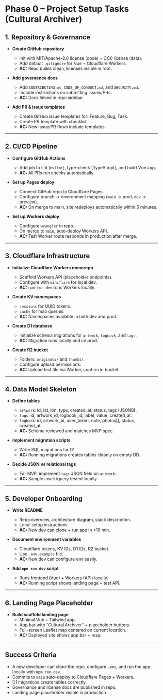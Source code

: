 # Phase 0 – Project Setup Tasks (Cultural Archiver)

## 1. Repository & Governance
- **Create GitHub repository**
  - Init with MIT/Apache-2.0 license (code) + CC0 license (data).
  - Add default `.gitignore` for Vue + Cloudflare Workers.
  - **AC:** Repo builds clean, licenses visible in root.

- **Add governance docs**
  - Add `CONTRIBUTING.md`, `CODE_OF_CONDUCT.md`, and `SECURITY.md`.
  - Include instructions on submitting issues/PRs.
  - **AC:** Docs linked in repo sidebar.

- **Add PR & issue templates**
  - Create GitHub issue templates for: Feature, Bug, Task.
  - Create PR template with checklist.
  - **AC:** New issue/PR flows include templates.

---

## 2. CI/CD Pipeline
- **Configure GitHub Actions**
  - Add job to lint (`eslint`), type-check (TypeScript), and build Vue app.
  - **AC:** All PRs run checks automatically.

- **Set up Pages deploy**
  - Connect GitHub repo to Cloudflare Pages.
  - Configure branch → environment mapping (`main` → prod, `dev` → preview).
  - **AC:** On merge to main, site redeploys automatically within 5 minutes.

- **Set up Workers deploy**
  - Configure `wrangler` in repo.
  - On merge to `main`, auto-deploy Workers API.
  - **AC:** Test Worker route responds in production after merge.

---

## 3. Cloudflare Infrastructure
- **Initialize Cloudflare Workers monorepo**
  - Scaffold Workers API (placeholder endpoints).
  - Configure with `miniflare` for local dev.
  - **AC:** `npm run dev` runs Workers locally.

- **Create KV namespaces**
  - `sessions` for UUID tokens.
  - `cache` for map queries.
  - **AC:** Namespaces available in both dev and prod.

- **Create D1 database**
  - Initialize schema migrations for `artwork`, `logbook`, and `tags`.
  - **AC:** Migration runs locally and on prod.

- **Create R2 bucket**
  - Folders: `originals/` and `thumbs/`.
  - Configure upload permissions.
  - **AC:** Upload test file via Worker, confirm in bucket.

---

## 4. Data Model Skeleton
- **Define tables**
  - `artwork`: id, lat, lon, type, created_at, status, tags (JSONB).
  - `tags`: id, artwork_id, logbook_id, label, value, created_at.
  - `logbook`: id, artwork_id, user_token, note, photos[], status, created_at.
  - **AC:** Schema reviewed and matches MVP spec.

- **Implement migration scripts**
  - Write SQL migrations for D1.
  - **AC:** Running migrations creates tables cleanly on empty DB.

- **Decide JSON vs relational tags**
  - For MVP, implement `tags` JSON field on `artwork`.
  - **AC:** Sample insert/query tested locally.

---

## 5. Developer Onboarding
- **Write README**
  - Repo overview, architecture diagram, stack description.
  - Local setup instructions.
  - **AC:** New dev can clone + run app in <10 min.

- **Document environment variables**
  - Cloudflare tokens, KV IDs, D1 IDs, R2 bucket.
  - Use `.env.example` file.
  - **AC:** New dev can configure env easily.

- **Add `npm run dev` script**
  - Runs frontend (Vue) + Workers (API) locally.
  - **AC:** Running script shows landing page + test API.

---

## 6. Landing Page Placeholder
- **Build scaffold landing page**
  - Minimal Vue + Tailwind app.
  - App bar with “Cultural Archiver” + placeholder buttons.
  - Full-screen Leaflet map centered on current location.
  - **AC:** Deployed site shows app bar + map.

---

## Success Criteria
- A new developer can clone the repo, configure `.env`, and run the app locally with `npm run dev`.  
- Commits to `main` auto-deploy to Cloudflare Pages + Workers.  
- D1 migrations create tables correctly.  
- Governance and license docs are published in repo.  
- Landing page placeholder visible in production.  
